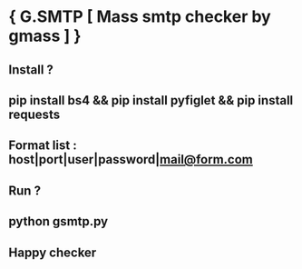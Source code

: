 # { G.SMTP [ Mass smtp checker by gmass ] }

## Install ? 
## pip install bs4 && pip install pyfiglet && pip install requests

## Format list : host|port|user|password|mail@form.com


## Run ?
## python gsmtp.py
## Happy checker

